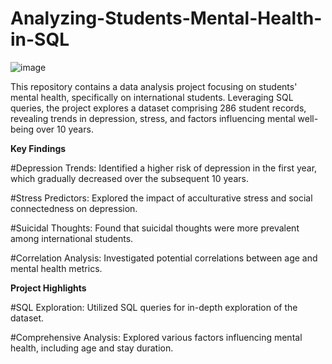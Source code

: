 # Analyzing-Students-Mental-Health-in-SQL

![image](mental_health.png)

This repository contains a data analysis project focusing on students' mental health, specifically on international students. Leveraging SQL queries, the project explores a dataset comprising 286 student records, revealing trends in depression, stress, and factors influencing mental well-being over 10 years.

**Key Findings**

   #Depression Trends: 
        Identified a higher risk of depression in the first year, which gradually decreased over the subsequent 10 years.

   #Stress Predictors: 
        Explored the impact of acculturative stress and social connectedness on depression.

  #Suicidal Thoughts: 
        Found that suicidal thoughts were more prevalent among international students.

   #Correlation Analysis: 
        Investigated potential correlations between age and mental health metrics.

**Project Highlights**

   #SQL Exploration: 
       Utilized SQL queries for in-depth exploration of the dataset.

   #Comprehensive Analysis: 
        Explored various factors influencing mental health, including age and stay duration.
 
 
             
            
          
            
        
      
    
